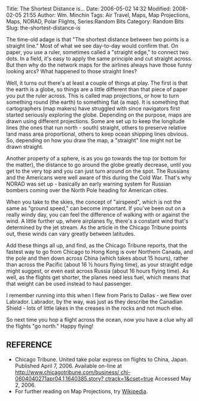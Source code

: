 Title: The Shortest Distance is...
Date: 2006-05-02 14:32
Modified: 2008-02-05 21:55
Author: Wm. Minchin
Tags: Air Travel, Maps, Map Projections, Maps, NORAD, Polar Flights, Series:Random Bits
Category: Random Bits
Slug: the-shortest-distance-is

The time-old adage is that "The shortest distance between two points is
a straight line." Most of what we see day-to-day would confirm that. On
paper, you use a ruler, sometimes called a "straight edge," to connect
two dots. In a field, it's easy to apply the same principle and cut
straight across. But then why do the network maps for the airlines
always have those funny looking arcs? What happened to those straight
lines?

Well, it turns out there's at least a couple of things at play. The
first is that the earth is a globe, so things are a little different
than that piece of paper you put the ruler across. This is called map
projections, or how to turn something round (the earth) to something
flat (a map). It is something that cartographers (map makers) have
struggled with since navigators first started seriously exploring the
globe. Depending on the purpose, maps are drawn using different
projections. Some are set up to keep the longitude lines (the ones that
run north - south) straight, others to preserve relative land mass area
proportional, others to keep ocean shipping lines obvious. So, depending
on how you draw the map, a "straight" line might not be drawn straight.

Another property of a sphere, is as you go towards the top (or bottom
for the matter), the distance to go around the globe greatly decrease,
until you get to the very top and you can just turn around on the spot.
The Russians and the Americans were well aware of this during the Cold
War. That's why NORAD was set up - basically an early warning system for
Russian bombers coming over the North Pole heading for American cities.

When you take to the skies, the concept of "airspeed", which is not the
same as "ground speed," can become important. If you've been out on a
really windy day, you can feel the difference of walking with or against
the wind. A little further up, where airplanes fly, there's a constant
wind that's determined by the jet stream. As the article in the Chicago
Tribune points out, these winds can vary greatly between latitudes.

Add these things all up, and find, as the Chicago Tribune reports, that
the fastest way to go from Chicago to Hong Kong is over Northern Canada,
and the pole and then down across China (which takes about 15 hours),
rather than across the Pacific (about 16 ½ hours flying time), as your
straight edge might suggest, or even east across Russia (about 16 hours
flying time). As well, as the flights get shorter, the planes need less
fuel, which means that that weight can be used instead to haul
passenger.

I remember running into this when I flew from Paris to Dallas - we flew
over Labrador. Labrador, by the way, was just as they describe the
Canadian Shield - lots of little lakes in the creases in the rocks and
not much else.

So next time you hop a flight across the ocean, now you have a clue why
all the flights "go north." Happy flying!

## REFERENCE

-   Chicago Tribune. United take polar express on flights to China,
    Japan. Published April 7, 2006. Available on-line at
    [http://www.chicagotribune.com/business/
    chi-0604040271apr04,1,1640385.story?
    ctrack=1&cset=true](http://www.chicagotribune.com/business/chi-0604040271apr04,1,1640385.story?ctrack=1&cset=true%20)
    Accessed May 2, 2006.
-   For further reading on Map Projections, try
    [Wikipedia](http://en.wikipedia.org/wiki/Map_projections).


